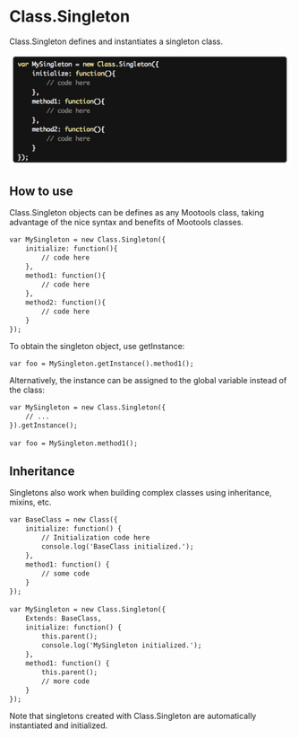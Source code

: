 Class.Singleton
==================

Class.Singleton defines and instantiates a singleton class.

![Screenshot](http://github.com/eneko/Class.Singleton/raw/master/screenshot.jpg)

How to use
----------

Class.Singleton objects can be defines as any Mootools class, taking advantage of the nice syntax and benefits of Mootools classes.

	var MySingleton = new Class.Singleton({
		initialize: function(){
			// code here
		},
		method1: function(){
			// code here
		},
		method2: function(){
			// code here
		}
	});

To obtain the singleton object, use getInstance:

	var foo = MySingleton.getInstance().method1();

Alternatively, the instance can be assigned to the global variable instead
of the class:

	var MySingleton = new Class.Singleton({
		// ...
	}).getInstance();

	var foo = MySingleton.method1();


Inheritance
-----------

Singletons also work when building complex classes using inheritance, mixins, etc.

	var BaseClass = new Class({
		initialize: function() {
			// Initialization code here
			console.log('BaseClass initialized.');
		},
		method1: function() {
			// some code
		}
	});

	var MySingleton = new Class.Singleton({
		Extends: BaseClass,
		initialize: function() {
			this.parent();
			console.log('MySingleton initialized.');
		},
		method1: function() {
			this.parent();
			// more code
		}
	});

Note that singletons created with Class.Singleton are automatically instantiated and initialized.